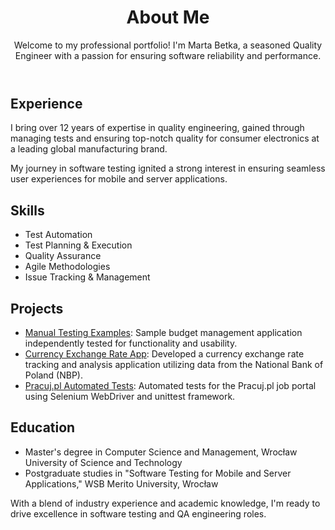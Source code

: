 <!DOCTYPE html>
<html lang="en">

<head>
  <meta charset="UTF-8">
  <meta name="viewport" content="width=device-width, initial-scale=1.0">
</head>

<body>
  <header>
    <h1>About Me</h1>
    <p>Welcome to my professional portfolio! I'm Marta Betka, a seasoned Quality Engineer with a passion for ensuring software reliability and performance.</p>
  </header>

  <section id="experience">
    <h2>Experience</h2>
    <p>I bring over 12 years of expertise in quality engineering, gained through managing tests and ensuring top-notch quality for consumer electronics at a leading global manufacturing brand.</p>
    <p>My journey in software testing ignited a strong interest in ensuring seamless user experiences for mobile and server applications.</p>
  </section>

  <section id="skills">
    <h2>Skills</h2>
    <ul>
      <li>Test Automation</li>
      <li>Test Planning & Execution</li>
      <li>Quality Assurance</li>
      <li>Agile Methodologies</li>
      <li>Issue Tracking & Management</li>
    </ul>
  </section>

  <section id="projects">
    <h2>Projects</h2>
    <ul>
      <li><a href="https://github.com/Martabtk/manual_testing_examples">Manual Testing Examples</a>: Sample budget management application independently tested for functionality and usability.</li>
      <li><a href="https://github.com/Martabtk/CurrencyExchangeRateApp.git">Currency Exchange Rate App</a>: Developed a currency exchange rate tracking and analysis application utilizing data from the National Bank of Poland (NBP).</li>
      <li><a href="https://github.com/Martabtk/Pracuj-pl-automated-tests">Pracuj.pl Automated Tests</a>: Automated tests for the Pracuj.pl job portal using Selenium WebDriver and unittest framework.</li>
    </ul>
  </section>

  <section id="education">
    <h2>Education</h2>
    <ul>
      <li>Master's degree in Computer Science and Management, Wrocław University of Science and Technology</li>
      <li>Postgraduate studies in "Software Testing for Mobile and Server Applications," WSB Merito University, Wrocław</li>
    </ul>
  </section>

  <footer>
    <p>With a blend of industry experience and academic knowledge, I'm ready to drive excellence in software testing and QA engineering roles.</p>
  </footer>
</body>

</html>



